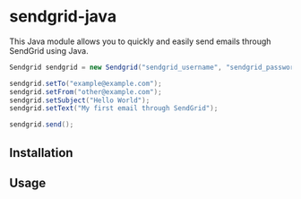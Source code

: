 # sendgrid-java

This Java module allows you to quickly and easily send emails through SendGrid using Java.

```java
Sendgrid sendgrid = new Sendgrid("sendgrid_username", "sendgrid_password");

sendgrid.setTo("example@example.com");
sendgrid.setFrom("other@example.com");
sendgrid.setSubject("Hello World");
sendgrid.setText("My first email through SendGrid");

sendgrid.send();
```

## Installation

## Usage


